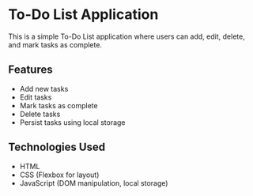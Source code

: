 # To-Do List Application

This is a simple To-Do List application where users can add, edit, delete, and mark tasks as complete.

## Features
- Add new tasks
- Edit tasks
- Mark tasks as complete
- Delete tasks
- Persist tasks using local storage

## Technologies Used
- HTML
- CSS (Flexbox for layout)
- JavaScript (DOM manipulation, local storage)
